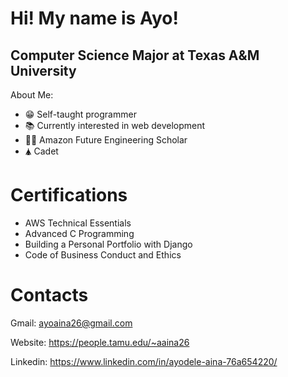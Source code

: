 # Hi! My name is Ayo!
## Computer Science Major at Texas A&M University
About Me:

* 😁 Self-taught programmer
* 📚 Currently interested in web development
* 👨‍🎓 Amazon Future Engineering Scholar
* 🛦 Cadet

# Certifications
* AWS Technical Essentials
* Advanced C Programming
* Building a Personal Portfolio with Django
* Code of Business Conduct and Ethics

# Contacts
Gmail: ayoaina26@gmail.com

Website: https://people.tamu.edu/~aaina26

Linkedin: https://www.linkedin.com/in/ayodele-aina-76a654220/
